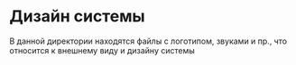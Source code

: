 # Дизайн системы

В данной директории находятся файлы с логотипом, звуками и пр., что относится к внешнему виду и дизайну системы
